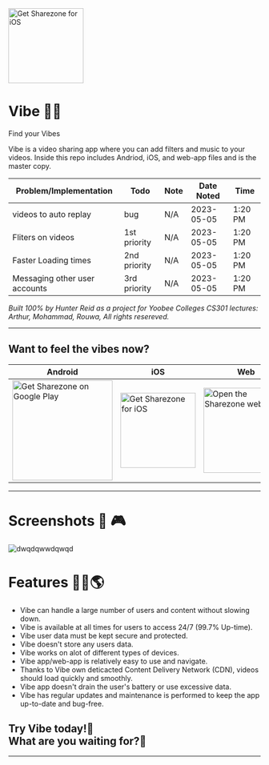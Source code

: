
<img width=150 alt='Get Sharezone for iOS' src='https://user-images.githubusercontent.com/62681404/233503168-ce39d966-297b-4343-9a1e-f2bc3d6fdddf.png'/>



# Vibe 🎵🎼
Find your Vibes


Vibe is a video sharing app where you can add filters and music to your videos. Inside this repo includes Andriod, iOS, and web-app files and is the master copy.

| Problem/Implementation                     | Todo | Note | Date Noted | Time |
|--------------------------|------------------------|------|------------|------|
| videos to auto replay       | bug | N/A  | 2023-05-05 | 1:20 PM |
| Fliters on videos       | 1st priority | N/A  | 2023-05-05 | 1:20 PM |
| Faster Loading times        | 2nd priority | N/A  | 2023-05-05 | 1:20 PM |
| Messaging other user accounts       | 3rd priority | N/A  | 2023-05-05 | 1:20 PM |

<i>Built 100% by Hunter Reid as a project for Yoobee Colleges CS301 lectures: Arthur, Mohammad, Rouwa, All rights resereved.</i>



<hr>

## Want to feel the vibes now?

| Android | iOS | Web |
| --- | ---| --- |
<a href='https://play.google.com/store/apps/details?id=de.codingbrain.sharezone'><img width=200 alt='Get Sharezone on Google Play' src='https://play.google.com/intl/en_us/badges/static/images/badges/en_badge_web_generic.png'/> | <a href='https://apps.apple.com/de/app/sharezone/id1434868489'><img width=150 alt='Get Sharezone for iOS' src='https://user-images.githubusercontent.com/24459435/172480740-d70aff84-fcb6-4f4a-bbd1-a3e2fa58f3a9.svg'/> | <a href='https://web.sharezone.net'><img width=170 alt='Open the Sharezone web app' src='https://user-images.githubusercontent.com/29028262/151261789-ac4d7496-ff14-4ef0-8d9f-c9fee72cb302.png'/> |


<hr>


# Screenshots 📸 🎮
![dwqdqwwdqwqd](https://user-images.githubusercontent.com/62681404/233502295-1fd6b5c5-b77b-452e-8160-b9b758ace277.png)



# Features 👷‍♂️🌎 

- Vibe can handle a large number of users and content without slowing down.
- Vibe is available at all times for users to access 24/7 (99.7% Up-time).
- Vibe user data must be kept secure and protected.
- Vibe doesn't store any users data.
- Vibe works on alot of different types of devices.
- Vibe app/web-app is relatively easy to use and navigate.
- Thanks to Vibe own deticacted Content Delivery Network (CDN), videos should load quickly and smoothly.
- Vibe app doesn't drain the user's battery or use excessive data.
- Vibe has regular updates and maintenance is performed to keep the app up-to-date and bug-free.


## Try Vibe today!🤙 <br> What are you waiting for?📲
<hr>

 
